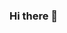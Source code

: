 ### Hi there 👋

<!--
**iamvishnuks/iamvishnuks** is a ✨ _special_ ✨ repository because its `README.md` (this file) appears on your GitHub profile.

- 🔭 I’m currently working on xmigrate.cloud
- 👯 I’m looking to collaborate on xmigrate.cloud
- 💬 Ask me about tech
- 📫 How to reach me: @iamvishnuks
-->
